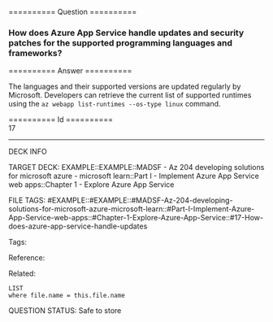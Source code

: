 ========== Question ==========  

### How does Azure App Service handle updates and security patches for the supported programming languages and frameworks?  

========== Answer ==========  

The languages and their supported versions are updated regularly by Microsoft.
Developers can retrieve the current list of supported runtimes using the
`az webapp list-runtimes --os-type linux` command.

========== Id ==========  
17

---

DECK INFO

TARGET DECK: EXAMPLE::EXAMPLE::MADSF - Az 204 developing solutions for microsoft azure - microsoft learn::Part I - Implement Azure App Service web apps::Chapter 1 - Explore Azure App Service

FILE TAGS: #EXAMPLE::#EXAMPLE::#MADSF-Az-204-developing-solutions-for-microsoft-azure-microsoft-learn::#Part-I-Implement-Azure-App-Service-web-apps::#Chapter-1-Explore-Azure-App-Service::#17-How-does-azure-app-service-handle-updates

Tags:

Reference:

Related:

```dataview
LIST
where file.name = this.file.name
```
QUESTION STATUS: Safe to store
